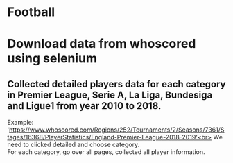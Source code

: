 # Football
Download data from whoscored using selenium
==============
Collected detailed players data for each category in Premier League, Serie A, La Liga, Bundesiga and Ligue1 from year 2010 to 2018.<br>
--------------------
Example: 'https://www.whoscored.com/Regions/252/Tournaments/2/Seasons/7361/Stages/16368/PlayerStatistics/England-Premier-League-2018-2019'<br>
We need to clicked detailed and choose category.<br>
For each category, go over all pages, collected all player information.
